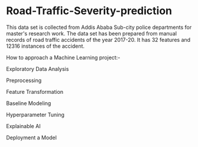 # Road-Traffic-Severity-prediction
 This data set is collected from Addis Ababa Sub-city police departments for master's research work. The data set has been prepared from manual records of road traffic accidents of the year 2017-20. It has 32 features and 12316 instances of the accident.

How to approach a Machine Learning project:-

Exploratory Data Analysis

Preprocessing

Feature Transformation

Baseline Modeling

Hyperparameter Tuning

Explainable AI

Deployment a Model

